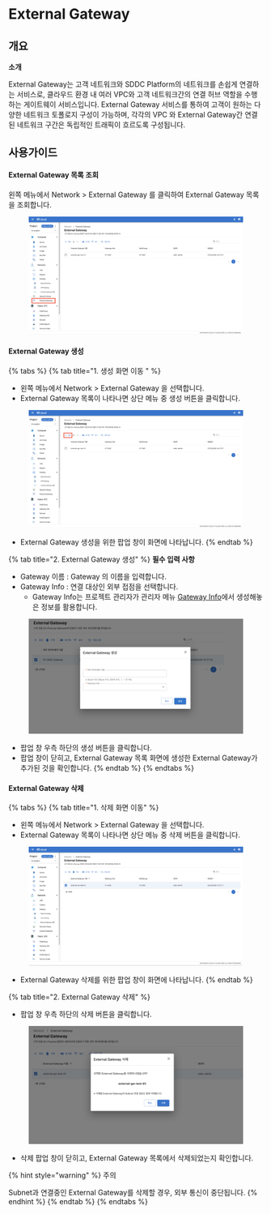 # External Gateway

## 개요

**소개**

External Gateway는 고객 네트워크와 SDDC Platform의 네트워크를 손쉽게 연결하는 서비스로, 클라우드 환경 내 여러 VPC와 고객 네트워크간의 연결 허브 역할을 수행하는 게이트웨이 서비스입니다. External Gateway 서비스를 통하여 고객이 원하는 다양한 네트워크 토폴로지 구성이 가능하며,  각각의 VPC 와 External Gateway간 연결된 네트워크 구간은 독립적인 트래픽이 흐르도록 구성됩니다.



## 사용가이드

#### External Gateway 목록 조회

왼쪽 메뉴에서 Network > External Gateway 를 클릭하여 External Gateway 목록을 조회합니다.

<figure><img src="../.gitbook/assets/image (43).png" alt=""><figcaption></figcaption></figure>



#### External Gateway 생성

{% tabs %}
{% tab title="1. 생성 화면 이동 " %}
* 왼쪽 메뉴에서 Network > External Gateway 을 선택합니다.
* External Gateway 목록이 나타나면 상단 메뉴 중 생성 버튼을 클릭합니다.

<figure><img src="../.gitbook/assets/image (151).png" alt=""><figcaption></figcaption></figure>

* External Gateway 생성을 위한 팝업 창이 화면에 나타납니다.
{% endtab %}

{% tab title="2. External Gateway 생성" %}
**필수 입력 사항**

* Gateway 이름 : Gateway 의 이름을 입력합니다.
* Gateway Info : 연결 대상인 외부 접점을 선택합니다.
  * Gateway Info는 프로젝트 관리자가 관리자 메뉴 [Gateway Info](../fabric/gateway-info.md)에서 생성해놓은 정보를 활용합니다.&#x20;

<figure><img src="../.gitbook/assets/image (38).png" alt=""><figcaption></figcaption></figure>

* 팝업 창 우측 하단의 생성 버튼을 클릭합니다.
* 팝업 창이 닫히고, External Gateway 목록 화면에 생성한 External Gateway가 추가된 것을 확인합니다.
{% endtab %}
{% endtabs %}



#### External Gateway 삭제

{% tabs %}
{% tab title="1. 삭제 화면 이동" %}
* 왼쪽 메뉴에서 Network > External Gateway 을 선택합니다.
* External Gateway 목록이 나타나면 상단 메뉴 중 삭제 버튼을 클릭합니다.

<figure><img src="../.gitbook/assets/image (217).png" alt=""><figcaption></figcaption></figure>

* External Gateway 삭제를 위한 팝업 창이 화면에 나타납니다.
{% endtab %}

{% tab title="2. External Gateway 삭제" %}
* 팝업 창 우측 하단의 삭제 버튼을 클릭합니다.

<figure><img src="../.gitbook/assets/image (189).png" alt=""><figcaption></figcaption></figure>

* 삭제 팝업 창이 닫히고, External Gateway 목록에서 삭제되었는지 확인합니다.

{% hint style="warning" %}
주의

Subnet과 연결중인 External Gateway를 삭제할 경우, 외부 통신이 중단됩니다.
{% endhint %}
{% endtab %}
{% endtabs %}

